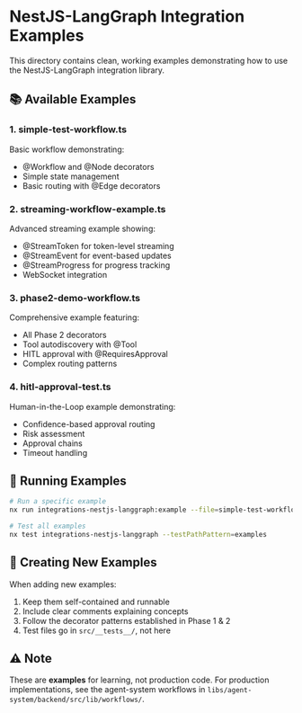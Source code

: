 # NestJS-LangGraph Integration Examples

This directory contains clean, working examples demonstrating how to use the NestJS-LangGraph integration library.

## 📚 Available Examples

### 1. **simple-test-workflow.ts**
Basic workflow demonstrating:
- @Workflow and @Node decorators
- Simple state management
- Basic routing with @Edge decorators

### 2. **streaming-workflow-example.ts**
Advanced streaming example showing:
- @StreamToken for token-level streaming
- @StreamEvent for event-based updates
- @StreamProgress for progress tracking
- WebSocket integration

### 3. **phase2-demo-workflow.ts**
Comprehensive example featuring:
- All Phase 2 decorators
- Tool autodiscovery with @Tool
- HITL approval with @RequiresApproval
- Complex routing patterns

### 4. **hitl-approval-test.ts**
Human-in-the-Loop example demonstrating:
- Confidence-based approval routing
- Risk assessment
- Approval chains
- Timeout handling

## 🚀 Running Examples

```bash
# Run a specific example
nx run integrations-nestjs-langgraph:example --file=simple-test-workflow

# Test all examples
nx test integrations-nestjs-langgraph --testPathPattern=examples
```

## 📝 Creating New Examples

When adding new examples:
1. Keep them self-contained and runnable
2. Include clear comments explaining concepts
3. Follow the decorator patterns established in Phase 1 & 2
4. Test files go in `src/__tests__/`, not here

## ⚠️ Note

These are **examples** for learning, not production code. For production implementations, see the agent-system workflows in `libs/agent-system/backend/src/lib/workflows/`.